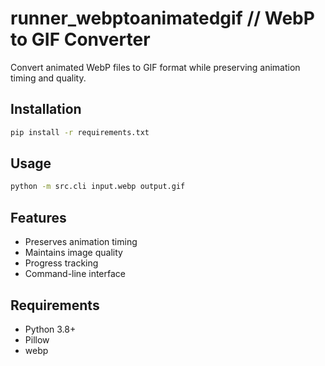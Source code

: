 # runner_webptoanimatedgif // WebP to GIF Converter

Convert animated WebP files to GIF format while preserving animation timing and quality.

## Installation

```bash
pip install -r requirements.txt
```

## Usage

```bash
python -m src.cli input.webp output.gif
```

## Features
- Preserves animation timing
- Maintains image quality
- Progress tracking
- Command-line interface

## Requirements
- Python 3.8+
- Pillow
- webp
